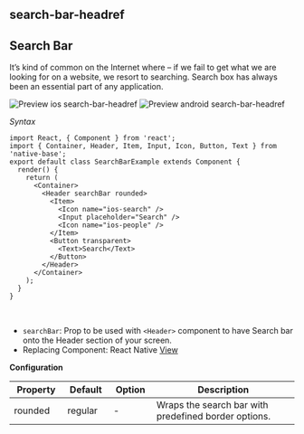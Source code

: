 ## search-bar-headref
## Search Bar

It’s kind of common on the Internet where – if we fail to get what we are looking for on a website, we resort to searching. Search box has always been an essential part of any application.

![Preview ios search-bar-headref](https://github.com/GeekyAnts/NativeBase-KitchenSink/raw/master/screenshots/ios/searchbar.png)
![Preview android search-bar-headref](https://github.com/GeekyAnts/NativeBase-KitchenSink/raw/master/screenshots/android/searchbar.png)

*Syntax*

<pre class="line-numbers"><code class="language-jsx">import React, { Component } from 'react';
import { Container, Header, Item, Input, Icon, Button, Text } from 'native-base';
export default class SearchBarExample extends Component {
  render() {
    return (
      &lt;Container>
        &lt;Header searchBar rounded>
          &lt;Item>
            &lt;Icon name="ios-search" />
            &lt;Input placeholder="Search" />
            &lt;Icon name="ios-people" />
          &lt;/Item>
          &lt;Button transparent>
            &lt;Text>Search&lt;/Text>
          &lt;/Button>
        &lt;/Header>
      &lt;/Container>
    );
  }
}</code></pre><br />

* <code>searchBar</code>: Prop to be used with <code>&lt;Header></code> component to have Search bar onto the Header section of your screen.
* Replacing Component: React Native [View](https://facebook.github.io/react-native/docs/view.html)



**Configuration**
<table class = "table table-bordered">
        <thead>
            <tr>
                <th>Property</th>
                <th>Default</th>
                <th>Option</th>
                <th width="50%">Description</th>
            </tr>
        </thead>
        <tbody>
            <tr>
                <td>rounded</td>
                <td>regular</td>
                <td> - </td>
                <td>
                    Wraps the search bar with predefined border options.
                </td>
            </tr>
        </tbody>
    </table><br />
